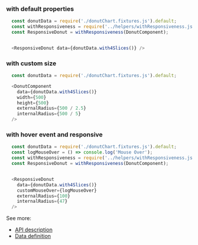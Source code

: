### with default properties
```js
  const donutData = require('./donutChart.fixtures.js').default;
  const withResponsiveness = require('../helpers/withResponsiveness.js').default;
  const ResponsiveDonut = withResponsiveness(DonutComponent);


  <ResponsiveDonut data={donutData.with4Slices()} />
```

### with custom size
```js
  const donutData = require('./donutChart.fixtures.js').default;

  <DonutComponent
    data={donutData.with4Slices()}
    width={500}
    height={500}
    externalRadius={500 / 2.5}
    internalRadius={500 / 5}
  />
```

### with hover event and responsive
```js
  const donutData = require('./donutChart.fixtures.js').default;
  const logMouseOver = () => console.log('Mouse Over');
  const withResponsiveness = require('../helpers/withResponsiveness.js').default;
  const ResponsiveDonut = withResponsiveness(DonutComponent);


  <ResponsiveDonut
    data={donutData.with4Slices()}
    customMouseOver={logMouseOver}
    externalRadius={100}
    internalRadius={47}
  />
```


See more:
* [API description][APILink]
* [Data definition][DataLink]



[APILink]: http://eventbrite.github.io/britecharts/module-Donut.html
[DataLink]: http://eventbrite.github.io/britecharts/global.html#DonutChartData__anchor